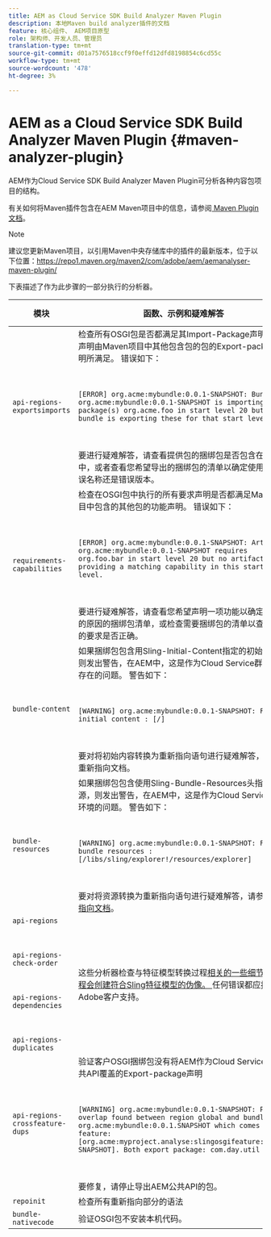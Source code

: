 ```yaml
---
title: AEM as Cloud Service SDK Build Analyzer Maven Plugin
description: 本地Maven build analyzer插件的文档
feature: 核心组件、 AEM项目原型
role: 架构师、开发人员、管理员
translation-type: tm+mt
source-git-commit: d01a7576518ccf9f0effd12dfd8198854c6cd55c
workflow-type: tm+mt
source-wordcount: '478'
ht-degree: 3%

---
```



# AEM as a Cloud Service SDK Build Analyzer Maven Plugin {#maven-analyzer-plugin}

AEM作为Cloud Service SDK Build Analyzer Maven Plugin可分析各种内容包项目的结构。

有关如何将Maven插件包含在AEM Maven项目中的信息，请参阅[ Maven Plugin文档](https://github.com/adobe/aemanalyser-maven-plugin/blob/main/aemanalyser-maven-plugin/README.md)。

>[!NOTE]
>
>建议您更新Maven项目，以引用Maven中央存储库中的插件的最新版本，位于以下位置：https://repo1.maven.org/maven2/com/adobe/aem/aemanalyser-maven-plugin/

下表描述了作为此步骤的一部分执行的分析器。<!-- Note that some are executed in the local SDK, while others are only executed during the Cloud Manager pipeline deployment. -->

| 模块 | 函数、示例和疑难解答 | 本地SDK | Cloud Manager |
|---|---|---|---|
| `api-regions-exportsimports` | 检查所有OSGI包是否都满足其Import-Package声明，该声明由Maven项目中其他包含包的包的Export-package声明所满足。 错误如下： <p> </p> `[ERROR] org.acme:mybundle:0.0.1-SNAPSHOT: Bundle org.acme:mybundle:0.0.1-SNAPSHOT is importing package(s) org.acme.foo in start level 20 but no bundle is exporting these for that start level.`<p> </p>要进行疑难解答，请查看提供包的捆绑包是否包含在部署中，或者查看您希望导出的捆绑包的清单以确定使用的是错误名称还是错误版本。 | 是 | 是 |
| `requirements-capabilities` | 检查在OSGI包中执行的所有要求声明是否都满足Maven项目中包含的其他包的功能声明。 错误如下： <p> </p> `[ERROR] org.acme:mybundle:0.0.1-SNAPSHOT: Artifact org.acme:mybundle:0.0.1-SNAPSHOT requires org.foo.bar in start level 20 but no artifact is providing a matching capability in this start level.`<p> </p> 要进行疑难解答，请查看您希望声明一项功能以确定其丢失的原因的捆绑包清单，或检查需要捆绑包的清单以查看其中的要求是否正确。 | 是 | 是 |
| `bundle-content` | 如果捆绑包包含用Sling-Initial-Content指定的初始内容，则发出警告，在AEM中，这是作为Cloud Service群集环境存在的问题。 警告如下： <p> </p> `[WARNING] org.acme:mybundle:0.0.1-SNAPSHOT: Found initial content : [/]` <p> </p>要对将初始内容转换为重新指向语句进行疑难解答，请参阅重新指向文档。 | 是 | 是 |
| `bundle-resources` | 如果捆绑包包含使用Sling-Bundle-Resources头指定的资源，则发出警告，在AEM中，这是作为Cloud Service群集环境的问题。 警告如下：<p> </p> `[WARNING] org.acme:mybundle:0.0.1-SNAPSHOT: Found bundle resources : [/libs/sling/explorer!/resources/explorer]`<p> </p> 要对将资源转换为重新指向语句进行疑难解答，请参阅[重新指向文档](https://experienceleague.adobe.com/docs/experience-manager-cloud-service/implementing/developing/aem-project-content-package-structure.html?lang=en#repo-init)。 | 是 | 是 |
| `api-regions`<p> </p>`api-regions-check-order`<p> </p>`api-regions-dependencies`<p> </p>`api-regions-duplicates` | 这些分析器检查与特征模型转换过程[相关的一些细节，该过程会创建符合Sling特征模型的伪像。 ](https://experienceleague.adobe.com/docs/experience-manager-cloud-service/implementing/deploying/overview.html?lang=en#deploying)任何错误都应报告给Adobe客户支持。 | 是 | 是 |
| `api-regions-crossfeature-dups` | 验证客户OSGI捆绑包没有将AEM作为Cloud Service的公共API覆盖的Export-package声明<p> </p>`[WARNING] org.acme:mybundle:0.0.1-SNAPSHOT: Package overlap found between region global and bundle org.acme:mybundle:0.0.1.SNAPSHOT which comes from feature: [org.acme:myproject.analyse:slingosgifeature:0.0.1-SNAPSHOT]. Both export package: com.day.util`<p> </p>要修复，请停止导出AEM公共API的包。 | 是 | 是 |
| `repoinit` | 检查所有重新指向部分的语法 | 是 | 是 |
| `bundle-nativecode` | 验证OSGI包不安装本机代码。 | 是 | 是 |